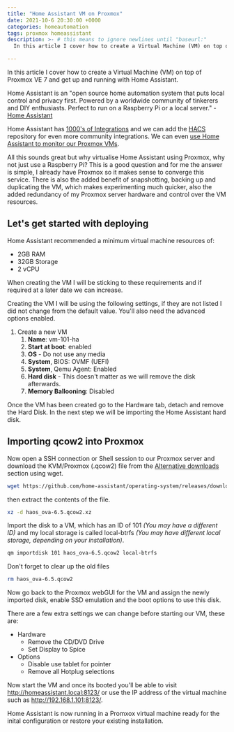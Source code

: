 ```yaml
---
title: "Home Assistant VM on Proxmox"
date: 2021-10-6 20:30:00 +0000
categories: homeautomation
tags: proxmox homeassistant
description: >- # this means to ignore newlines until "baseurl:"
  In this article I cover how to create a Virtual Machine (VM) on top of Proxmox VE 7 and get up and running with Home Assistant.

---
```


In this article I cover how to create a Virtual Machine (VM) on top of Proxmox VE 7 and get up and running with Home Assistant.

Home Assistant is an "open source home automation system that puts local control and privacy first.  Powered by a worldwide community of tinkerers and DIY enthusiasts.  Perfect to run on a Raspberry Pi or a local server." - [Home Assistant](https://www.home-assistant.io/)

Home Assistant has [1000's of Integrations](https://www.home-assistant.io/integrations/) and we can add the [HACS](https://hacs.xyz/) repository for even more community integrations. We can even [use Home Assistant to monitor our Proxmox VMs](https://www.home-assistant.io/integrations/proxmoxve/).

All this sounds great but why virtualise Home Assistant using Proxmox, why not just use a Raspberry Pi? This is a good question and for me the answer is simple, I already have Proxmox so it makes sense to converge this service. There is also the added benefit of snapshotting, backing up and duplicating the VM, which makes experimenting much quicker, also the added redundancy of my Proxmox server hardware and control over the VM resources.

## Let's get started with deploying

Home Assistant recommended a minimum virtual machine resources of:

* 2GB RAM
* 32GB Storage
* 2 vCPU

When creating the VM I will be sticking to these requirements and if required at a later date we can increase.

Creating the VM I will be using the following settings, if they are not listed I did not change from the default value. You'll also need the advanced options enabled.

1. Create a new VM
   1. **Name**: vm-101-ha
   2. **Start at boot**: enabled
   3. **OS** - Do not use any media
   4. **System**, BIOS: OVMF (UEFI)
   5. **System**, Qemu Agent: Enabled
   6. **Hard disk** - This doesn't matter as we will remove the disk afterwards.
   7. **Memory Ballooning**: Disabled

Once the VM has been created go to the Hardware tab, detach and remove the Hard Disk. In the next step we will be importing the Home Assistant hard disk.

## Importing qcow2 into Proxmox

Now open a SSH connection or Shell session to our Proxmox server and download the KVM/Proxmox (.qcow2) file from the [Alternative downloads](https://www.home-assistant.io/installation/alternative) section using wget.

```bash
wget https://github.com/home-assistant/operating-system/releases/download/6.5/haos_ova-6.5.qcow2.xz
```

then extract the contents of the file.

```bash
xz -d haos_ova-6.5.qcow2.xz
```

Import the disk to a VM, which has an ID of 101 *(You may have a different ID)* and my local storage is called local-btrfs *(You may have different local storage, depending on your installation)*.

```bash
qm importdisk 101 haos_ova-6.5.qcow2 local-btrfs
```

Don't forget to clear up the old files

```bash
rm haos_ova-6.5.qcow2
```

Now go back to the Proxmox webGUI for the VM and assign the newly imported disk, enable SSD emulation and the boot options to use this disk.

There are a few extra settings we can change before starting our VM, these are:

* Hardware
  * Remove the CD/DVD Drive
  * Set Display to Spice
* Options
  * Disable use tablet for pointer
  * Remove all Hotplug selections

Now start the VM and once its booted you'll be able to visit <http://homeassistant.local:8123/> or use the IP address of the virtual machine such as <http://192.168.1.101:8123/>.

Home Assistant is now running in a Promxox virtual machine ready for the inital configuration or restore your existing installation.
